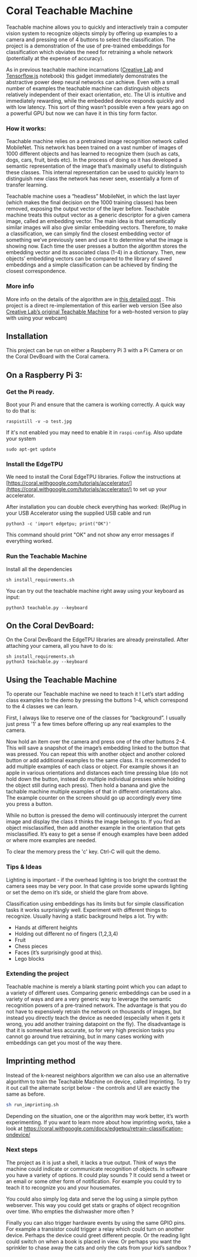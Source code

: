# Coral Teachable Machine

Teachable machine allows you to quickly and interactively train a computer vision system to recognize objects simply by offering up examples to a camera and pressing one of 4 buttons to select the classification.  The project is a demonstration of the use of pre-trained embeddings for classification which obviates the need for retraining a whole network (potentially at the expense of accuracy).

As in previous teachable machine incarnations  ([Creative Lab](https://teachablemachine.withgoogle.com/) and [Tensorflow.js](https://beta.observablehq.com/@nsthorat/how-to-build-a-teachable-machine-with-tensorflow-js) notebook) this gadget immediately demonstrates the abstractive power deep neural networks can achieve. Even with a small number of examples the teachable machine can distinguish objects relatively independent of their exact orientation, etc. The UI is intuitive and immediately rewarding, while the embedded device responds quickly and with low latency. This sort of thing wasn’t possible even a few years ago on a powerful GPU but now we can have it in this tiny form factor.

### How it works:

Teachable machine relies on a pretrained image recognition network called MobileNet. This network has been trained on a vast number of images of 1000 different objects and has learned to recognize them (such as cats, dogs, cars, fruit, birds etc). In the process of doing so it has developed a semantic representation of the image that’s maximally useful to distinguish these classes. This internal representation can be used to quickly learn to distinguish new class the network has never seen, essentially a form of transfer learning.

Teachable machine uses a “headless” MobileNet, in which the last layer (which makes the final decision on the 1000 training classes) has been removed, exposing the output vector of the layer before. Teachable machine treats this output vector as a generic descriptor for a given camera image, called an embedding vector. The main idea is that semantically similar images will also give similar embedding vectors. Therefore, to make a classification, we can simply find the closest embedding vector of something we’ve previously seen and use it to determine what the image is showing now.
Each time the user presses a button the algorithm stores the embedding vector and its associated class (1-4) in a dictionary. Then, new objects’ embedding vectors can be compared to the library of saved embeddings and a simple classification can be achieved by finding the closest correspondence.


### More info

More info on the details of the algorithm are in [this detailed post](https://beta.observablehq.com/@nsthorat/how-to-build-a-teachable-machine-with-tensorflow-js)
. This project is a direct re-implementation of this earlier web version (See also [Creative Lab’s  original Teachable Machine](https://experiments.withgoogle.com/teachable-machine) for a web-hosted version to play with using your webcam)

## Installation

This project can be run on either a Raspberry Pi 3 with a Pi Camera or on the Coral DevBoard with
the Coral camera.

## On a Raspberry Pi 3:

### Get the Pi ready.

Boot your Pi and ensure that the camera is working correctly. A quick way to do
that is:
```shell
raspistill -v -o test.jpg
```
If it's not enabled you may need to enable it in ```raspi-config```.
Also update your system

```shell
sudo apt-get update
```


### Install the EdgeTPU

We need to install the Coral EdgeTPU libraries.
Follow the instructions at [https://coral.withgoogle.com/tutorials/accelerator/](https://coral.withgoogle.com/tutorials/accelerator/) to set up your accelerator.

After installation you can double check everything has worked:
(Re)Plug in your USB Accelerator using the supplied USB cable and run

```shell
python3 -c 'import edgetpu; print("OK")'
```

This command should print "OK" and not show any error messages if everything worked.


### Run the Teachable Machine

Install all the dependencies

```shell
sh install_requirements.sh
```

You can try out the teachable machine right away using your keyboard as input:

```shell
python3 teachable.py --keyboard
```

## On the Coral DevBoard:

On the Coral DevBoard the EdgeTPU libraries are already preinstalled. After attaching your
camera, all you have to do is:

```shell
sh install_requirements.sh
python3 teachable.py --keyboard
```

## Using the Teachable Machine

To operate our Teachable machine we need to teach it ! Let’s start adding class examples to the demo by pressing the buttons 1-4, which correspond to the 4 classes we can learn. 

First, I always like to reserve one of the classes for “background”. I usually just press '1' a few times before offering up any real examples to the camera.

Now hold an item over the camera and press one of the other buttons 2-4. This will save a snapshot of the image’s embedding linked to the button that was pressed. You can repeat this with another object and another colored button or add additional examples to the same class. It is recommended to add multiple examples of each class or object. For example shows it an apple in various orientations and distances each time pressing blue (do not hold down the button, instead do multiple individual presses while holding the object still during each press). Then hold a banana and give the tachable machine multiple examples of that in different orientations also. The example counter on the screen should go up accordingly every time you press a button.

While no button is pressed the demo will continuously interpret the current image and display the class it thinks the image belongs to. If you find an object misclassified, then add another example in the orientation that gets misclassified. It’s easy to get a sense if enough examples have been added or where more examples are needed.

To clear the memory press the 'c' key. Ctrl-C will quit the demo.

### Tips & Ideas

Lighting is important - if the overhead lighting is too bright the contrast the camera sees may be very poor. In that case provide some upwards lighting or set the demo on it’s side, or shield the glare from above.

Classification using embeddings has its limits but for simple classification tasks it works surprisingly well. Experiment with different things to recognize. Usually having a static background helps a lot. Try with:

  * Hands at different heights
  * Holding out different no of fingers (1,2,3,4)
  * Fruit
  * Chess pieces
  * Faces (it’s surprisingly good at this).
  * Lego blocks

### Extending the project

Teachable machine is merely a blank starting point which you can adapt to a variety of different uses. Comparing generic embeddings can be used in a variety of ways and are a very generic way to leverage the semantic recognition powers of a pre-trained network. The advantage is that you do not have to expensively retrain the network on thousands of images, but instead you directly teach the device as needed (especially when it gets it wrong, you add another training datapoint on the fly). The disadvantage is that it is somewhat less accurate, so for very high precision tasks you cannot go around true retraining, but in many cases working with embeddings can get you most of the way there.

## Imprinting method
Instead of the k-nearest neighbors algorithm we can also use an alternative 
algorithm to train the Teachable Machine on device, called Imprinting. 
To try it out call the alternate script below - the controls and UI are exactly the same as before.

```bash
sh run_imprinting.sh
```

Depending on the situation, one or the algorithm may work better, it’s worth 
experimenting. If you want to learn more about how imprinting works, take a 
look at https://coral.withgoogle.com/docs/edgetpu/retrain-classification-ondevice/


### Next steps

The project as it is just a shell, it lacks a true output. Think of ways the machine could indicate or communicate recognition of objects. In software you have a variety of options. It could play sounds ? It could send a tweet or an email or some other form of notification. For example you could try to teach it to recognize you and your housemates.

You could also simply log data and serve the log using a simple python webserver. This way you could get stats or graphs of object recognition over time. Who empties the dishwasher more often ?

Finally you can also trigger hardware events by using the same GPIO pins. For example a transistor could trigger a relay which could turn on another device. Perhaps the device could greet different people. Or the reading light could switch on when a book is placed in view. Or perhaps you want the sprinkler to chase away the cats and only the cats from your kid’s sandbox ?

